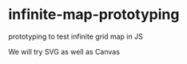 # infinite-map-prototyping

prototyping to test infinite grid map in JS

We will try SVG as well as Canvas
